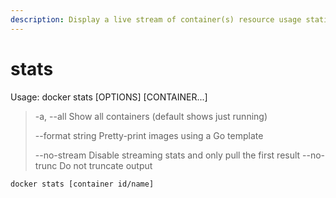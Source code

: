```yaml
---
description: Display a live stream of container(s) resource usage statistics
---
```


# stats

Usage: docker stats \[OPTIONS] \[CONTAINER...]

> \-a, --all Show all containers (default shows just running)&#x20;
>
> \--format string Pretty-print images using a Go template&#x20;
>
> \--no-stream Disable streaming stats and only pull the first result --no-trunc Do not truncate output

```
docker stats [container id/name]
```

